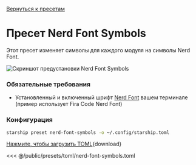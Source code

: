 [Вернуться к пресетам](./#nerd-font-symbols)

# Пресет Nerd Font Symbols

Этот пресет изменяет символы для каждого модуля на символы Nerd Font.

![Скриншот предустановки Nerd Font Symbols](/presets/img/nerd-font-symbols.png)

### Обязательные требования

- Установленный и включенный шрифт [Nerd Font](https://www.nerdfonts.com/) вашем терминале (пример использует Fira Code Nerd Font)

### Конфигурация

```sh
starship preset nerd-font-symbols -o ~/.config/starship.toml
```

[Нажмите, чтобы загрузить TOML](/presets/toml/nerd-font-symbols.toml){download}

<<< @/public/presets/toml/nerd-font-symbols.toml
